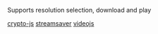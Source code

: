 Supports resolution selection, download and play

[crypto-js](https://github.com/brix/crypto-js)
[streamsaver](https://github.com/jimmywarting/StreamSaver.js)
[videojs](https://videojs.com)